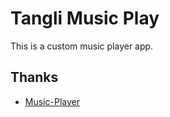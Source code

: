 # Tangli Music Play
This is a custom music player app.
## Thanks
- [Music-Player](https://github.com/andremion/Music-Player)


